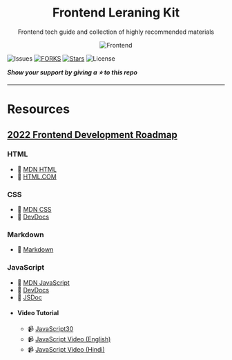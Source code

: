 <div style="text-align:center">
  
# Frontend Leraning Kit
Frontend tech guide and collection of highly recommended materials

![Frontend](https://github.com/mjmaurya/frontend-leraning-kit/blob/main/frontend.png)
</div>
 
 ![Issues](https://img.shields.io/github/issues/mjmaurya/frontend-leraning-kit?label=ISSUES)
 [![FORKS](https://img.shields.io/github/forks/mjmaurya/frontend-leraning-kit?label=FORKS)](https://github.com/mjmaurya/frontend-leraning-kit/network)
 [![Stars](https://img.shields.io/github/stars/mjmaurya/frontend-leraning-kit?label=STARS)](https://github.com/mjmaurya/frontend-leraning-kit/stargazers)
 ![License](https://img.shields.io/github/license/mjmaurya/frontend-leraning-kit?label=LICENSE)


 
 ***Show your support by giving a ⭐  to this repo***
 
 ___
 
# Resources

## [2022 Frontend Development Roadmap](https://github.com/mjmaurya/frontend-leraning-kit/blob/main/frontend-roadmap.MD)

### HTML

- :closed_book: [MDN HTML](https://developer.mozilla.org/en-US/docs/Web/HTML)
- :closed_book: [HTML.COM](https://html.com/document/)

### CSS

- :closed_book: [MDN CSS](https://developer.mozilla.org/en-US/docs/Web/CSS)
- :closed_book: [DevDocs](https://devdocs.io/css/)

### Markdown

- :bookmark_tabs: [Markdown](https://github.com/mjmaurya/frontend-leraning-kit/blob/main/Markdown.MD)


### JavaScript

- :closed_book: [MDN JavaScript](https://developer.mozilla.org/en-US/docs/Web/JavaScript)
- :closed_book: [DevDocs](https://devdocs.io/javascript/)
- 📕 [JSDoc](https://jsdoc.app/)
- #### Video Tutorial
    - 📹 [JavaScript30](https://javascript30.com/)
    - 📹 [JavaScript Video (English)](https://www.youtube.com/watch?v=uDwSnnhl1Ng&list=PLsyeobzWxl7qtP8Lo9TReqUMkiOp446cV)
    - 📹 [JavaScript Video (Hindi)](https://www.youtube.com/playlist?list=PLu0W_9lII9ajyk081To1Cbt2eI5913SsL)
